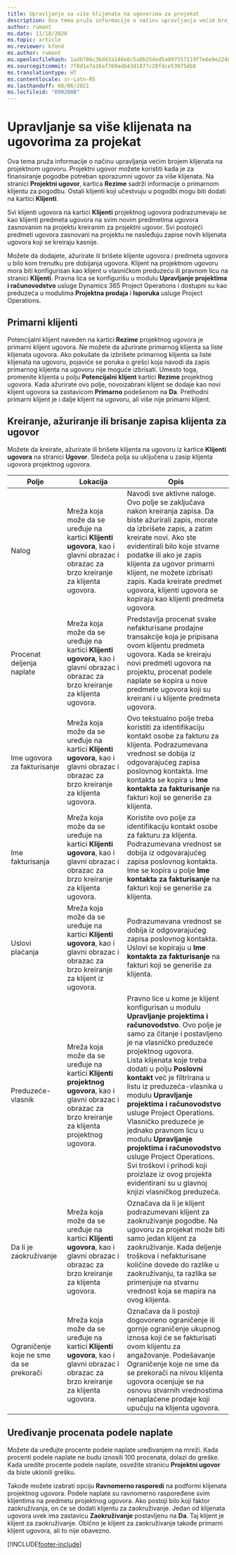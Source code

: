 ```yaml
---
title: Upravljanje sa više klijenata na ugovorima za projekat
description: Ova tema pruža informacije o načinu upravljanja većim brojem klijenata na projektnom ugovoru.
author: rumant
ms.date: 11/18/2020
ms.topic: article
ms.reviewer: kfend
ms.author: rumant
ms.openlocfilehash: 1adb786c36d43a148e8c5a8b25ded5a997557119f7e6e9e2248935ad4ed211d5
ms.sourcegitcommit: 7f8d1e7a16af769adb43d1877c28fdce53975db8
ms.translationtype: HT
ms.contentlocale: sr-Latn-RS
ms.lasthandoff: 08/06/2021
ms.locfileid: "6992088"
---
```

# <a name="manage-multiple-customers-on-project-contracts"></a>Upravljanje sa više klijenata na ugovorima za projekat

Ova tema pruža informacije o načinu upravljanja većim brojem klijenata na projektnom ugovoru. Projektni ugovor možete koristiti kada je za finansiranje pogodbe potreban sporazumni ugovor za više klijenata. Na stranici **Projektni ugovor**, kartica **Rezime** sadrži informacije o primarnom klijentu za pogodbu. Ostali klijenti koji učestvuju u pogodbi mogu biti dodati na kartici **Klijenti**.

Svi klijenti ugovora na kartici **Klijenti** projektnog ugovora podrazumevaju se kao klijenti predmeta ugovora na svim novim predmetima ugovora zasnovanim na projektu kreiranim za projektni ugovor. Svi postojeći predmeti ugovora zasnovani na projektu ne nasleđuju zapise novih klijenata ugovora koji se kreiraju kasnije.

Možete da dodajete, ažurirate ili brišete klijente ugovora i predmeta ugovora u bilo kom trenutku pre dobijanja ugovora. Klijent na projektnom ugovoru mora biti konfigurisan kao klijent u vlasničkom preduzeću ili pravnom licu na stranici **Klijenti**. Pravna lica se konfigurišu u modulu **Upravljanje projektima i računovodstvo** usluge Dynamics 365 Project Operations i dostupni su kao preduzeća u modulima **Projektna prodaja** i **Isporuka** usluge Project Operations.

## <a name="primary-customers"></a>Primarni klijenti

Potencijalni klijent naveden na kartici **Rezime** projektnog ugovora je primarni klijent ugovora. Ne možete da ažurirate primarnog klijenta sa liste klijenata ugovora. Ako pokušate da izbrišete primarnog klijenta sa liste klijenata na ugovoru, pojaviće se poruka o grešci koja navodi da zapis primarnog klijenta na ugovoru nije moguće izbrisati. Umesto toga, promenite klijenta u polju **Potencijalni klijent** kartici **Rezime** projektnog ugovora. Kada ažurirate ovo polje, novoizabrani klijent se dodaje kao novi klijent ugovora sa zastavicom **Primarno** podešenom na **Da**. Prethodni primarni klijent je i dalje klijent na ugovoru, ali više nije primarni klijent.

## <a name="create-update-or-delete-a-contract-customer-record"></a>Kreiranje, ažuriranje ili brisanje zapisa klijenta za ugovor

Možete da kreirate, ažurirate ili brišete klijenta na ugovoru iz kartice **Klijenti ugovora** na stranici **Ugovor**. Sledeća polja su uključena u zasip klijenta ugovora projektnog ugovora.

| **Polje** | **Lokacija** | **Opis** | 
| --- | --- | --- | 
| Nalog | Mreža koja može da se uređuje na kartici **Klijenti ugovora**, kao i glavni obrazac i obrazac za brzo kreiranje za klijenta ugovora. | Navodi sve aktivne naloge. Ovo polje se zaključava nakon kreiranja zapisa. Da biste ažurirali zapis, morate da izbrišete zapis, a zatim kreirate novi. Ako ste evidentirali bilo koje stvarne podatke ili ako je zapis klijenta za ugovor primarni klijent, ne možete izbrisati zapis. Kada kreirate predmet ugovora, klijenti ugovora se kopiraju kao klijenti predmeta ugovora. |
| Procenat deljenja naplate | Mreža koja može da se uređuje na kartici **Klijenti ugovora**, kao i glavni obrazac i obrazac za brzo kreiranje za klijenta ugovora. | Predstavlja procenat svake nefakturisane prodajne transakcije koja je pripisana ovom klijentu predmeta ugovora. Kada se kreiraju novi predmeti ugovora na projektu, procenat podele naplate se kopira u nove predmete ugovora koji su kreirani i u klijente predmeta ugovora. |
| Ime ugovora za fakturisanje | Mreža koja može da se uređuje na kartici **Klijenti ugovora**, kao i glavni obrazac i obrazac za brzo kreiranje za klijenta ugovora. | Ovo tekstualno polje treba koristiti za identifikaciju kontakt osobe za fakturu za klijenta. Podrazumevana vrednost se dobija iz odgovarajućeg zapisa poslovnog kontakta. Ime kontakta se kopira u **Ime kontakta za fakturisanje** na fakturi koji se generiše za klijenta. |
| Ime fakturisanja | Mreža koja može da se uređuje na kartici **Klijenti ugovora**, kao i glavni obrazac i obrazac za brzo kreiranje za klijenta ugovora. | Koristite ovo polje za identifikaciju kontakt osobe za fakturu za klijenta. Podrazumevana vrednost se dobija iz odgovarajućeg zapisa poslovnog kontakta. Ime se kopira u polje **Ime kontakta za fakturisanje** na fakturi koji se generiše za klijenta. |
| Uslovi plaćanja | Mreža koja može da se uređuje na kartici **Klijenti ugovora**, kao i glavni obrazac i obrazac za brzo kreiranje za klijent iz ugovora. | Podrazumevana vrednost se dobija iz odgovarajućeg zapisa poslovnog kontakta. Uslovi se kopiraju u **Ime kontakta za fakturisanje** na fakturi koji se generiše za klijenta. |
| Preduzeće-vlasnik | Mreža koja može da se uređuje na kartici **Klijenti projektnog ugovora**, kao i glavni obrazac i obrazac za brzo kreiranje za klijenta projektnog ugovora. | Pravno lice u kome je klijent konfigurisan u modulu **Upravljanje projektima i računovodstvo**. Ovo polje je samo za čitanje i postavljeno je na vlasničko preduzeće projektnog ugovora.</br>Lista klijenata koje treba dodati u polju **Poslovni kontakt** već je filtrirana u listu iz preduzeća-vlasnika u modulu **Upravljanje projektima i računovodstvo** usluge Project Operations. Vlasničko preduzeće je jednako pravnom licu u modulu **Upravljanje projektima i računovodstvo** usluge Project Operations. Svi troškovi i prihodi koji proizlaze iz ovog projekta evidentirani su u glavnoj knjizi vlasničkog preduzeća. |
| Da li je zaokruživanje | Mreža koja može da se uređuje na kartici **Klijenti ugovora**, kao i glavni obrazac i obrazac za brzo kreiranje za klijenta ugovora. | Označava da li je klijent podrazumevani klijent za zaokruživanje pogodbe. Na ugovoru za projekat može biti samo jedan klijent za zaokruživanje. Kada deljenje troškova i nefakturisane količine dovede do razlike u zaokruživanju, ta razlika se primenjuje na stvarnu vrednost koja se mapira na ovog klijenta. |
| Ograničenje koje ne sme da se prekorači | Mreža koja može da se uređuje na kartici **Klijenti ugovora**, kao i glavni obrazac i obrazac za brzo kreiranje za klijenta ugovora. | Označava da li postoji dogovoreno ograničenje ili gornje ograničenje ukupnog iznosa koji će se fakturisati ovom klijentu za angažovanje. Podešavanje Ograničenje koje ne sme da se prekorači na nivou klijenta ugovora ocenjuje se na osnovu stvarnih vrednostima nenaplaćene prodaje koji upućuju na klijenta ugovora. |

## <a name="edit-billing-split-percentages"></a>Uređivanje procenata podele naplate

Možete da uređujte procente podele naplate uređivanjem na mreži. Kada procenti podele naplate ne budu iznosili 100 procenata, dolazi do greške. Kada uredite procente podele naplate, osvežite stranicu **Projektni ugovor** da biste uklonili grešku.

Takođe možete izabrati opciju **Ravnomerno rasporedi** na podformi klijenata projektnog ugovora. Podele naplate su ravnomerno raspoređene svim klijentima na predmetu projektnog ugovora. Ako postoji bilo koji faktor zaokruživanja, on će se dodati klijentu za zaokruživanje. Jedan od klijenata ugovora uvek ima zastavicu **Zaokruživanje** postavljenu na **Da**. Taj klijent je klijent za zaokruživanje. Obično je klijent za zaokruživanje takođe primarni klijent ugovora, ali to nije obavezno.


[!INCLUDE[footer-include](../includes/footer-banner.md)]